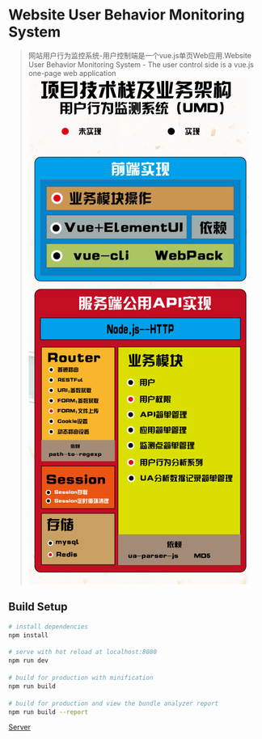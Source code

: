 # Website User Behavior Monitoring System

> 网站用户行为监控系统-用户控制端是一个vue.js单页Web应用.Website User Behavior Monitoring System - The user control side is a vue.js one-page web application   
![image](https://github.com/w89612b/User-behavior-monitoring-system/blob/master/api.png)

## Build Setup

``` bash
# install dependencies
npm install

# serve with hot reload at localhost:8080
npm run dev

# build for production with minification
npm run build

# build for production and view the bundle analyzer report
npm run build --report

```
[Server](https://github.com/w89612b/API-User-behavior-monitoring-system-.git)
